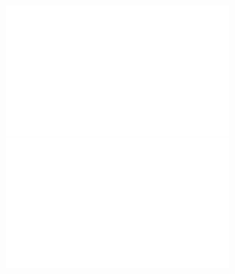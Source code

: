 <!---
[![](https://github.com/bertiewils/bertiewils/blob/master/generated/overview.svg)](https://github.com/bertiewils "bertiewils' Statistics")

[![](https://github.com/bertiewils/bertiewils/blob/master/generated/languages.svg)](https://github.com/bertiewils "bertiewils' Languages")
-->

![](https://raw.githubusercontent.com/bertiewils/bertiewils/master/generated/languages.svg#gh-dark-mode-only)
![](https://raw.githubusercontent.com/bertiewils/bertiewils/master/generated/languages.svg#gh-light-mode-only)
